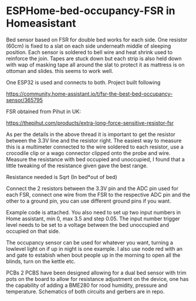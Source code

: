 # ESPHome-bed-occupancy-FSR in Homeasistant

Bed sensor based on FSR for double bed works for each side. One resistor (60cm) is fixed to a slat on each side underneath middle of sleeping position. Each sensor is soldered to bell wire and heat shrink used to reinforce the join. Tapes are stuck down but each strip is also held down with wap of masking tape all around the slat to protect it as mattress is on ottoman and slides. this seems to work well.

One ESP32 is used and connects to both. Project built following 

https://community.home-assistant.io/t/fsr-the-best-bed-occupancy-sensor/365795

FSR obtained from Pihut in UK:

https://thepihut.com/products/extra-long-force-sensitive-resistor-fsr

As per the details in the above thread it is important to get the resistor between the 3.3V line and the resistor right. The easiest way to measure this is a multimeter connected to the wire soldered to each resistor, use a crocodile clip or a wago connector clipped onto the probe and wire. Measure the resistance with bed occupied and unoccupied, I found that a little tweaking of the resistance given gave the best range.

Resistance needed is Sqrt (In bed*out of bed)

Connect the 2 resistors between the 3.3V pin and the ADC pin used for each FSR, connect one wire from the FSR to the respective ADC pin and the other to a ground pin, you can use different ground pins if you want.

Example code is attached. You also need to set up two input numbers in Home assistant, min 0, max 3.5 and step 0.05. The input number trigger level needs to be set to a voltage between the bed unoccupied and occupied on that side. 

The occupancy sensor can be used for whatever you want, turning a lowlevel light on if up in night is one example. I also use node red with an and gate to estabish when bout people up in the morning to open all the blinds, turn on the kettle etc.

PCBs
2 PCBS have been designed allowing for a dual bed sensor with trim pots on the board to allow for resistance adjustment on the device, one has the capability of adding a BME280 for rood humidity, pressure and temperature. Schematics of both circuits and gerbers are in repo.
